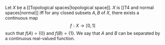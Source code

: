 Let $X$ be a [[Topological spaces|topological space]]. $X$ is [[T4 and normal spaces|normal]] iff for any closed subsets $A, B$ of $X$, there exists a continuous map
$$f:X \to [0,1]$$
such that $f(A) = \{0\}$ and $f(B) = \{1\}$. We say that $A$ and $B$ can be separated by a continuous real-valued function.